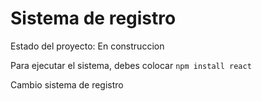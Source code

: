 <h1>Sistema de registro</h1>

Estado del proyecto: En construccion

Para ejecutar el sistema, debes colocar ```npm install react```

Cambio sistema de registro 
